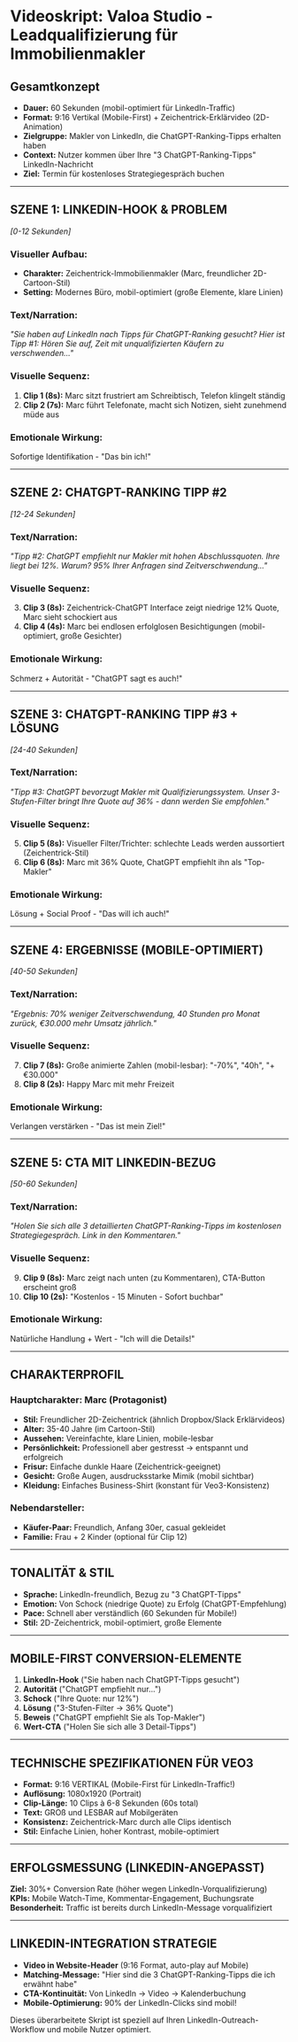 # Videoskript: Valoa Studio - Leadqualifizierung für Immobilienmakler

## **Gesamtkonzept**
- **Dauer:** 60 Sekunden (mobil-optimiert für LinkedIn-Traffic)
- **Format:** 9:16 Vertikal (Mobile-First) + Zeichentrick-Erklärvideo (2D-Animation)
- **Zielgruppe:** Makler von LinkedIn, die ChatGPT-Ranking-Tipps erhalten haben
- **Context:** Nutzer kommen über Ihre "3 ChatGPT-Ranking-Tipps" LinkedIn-Nachricht
- **Ziel:** Termin für kostenloses Strategiegespräch buchen

---

## **SZENE 1: LINKEDIN-HOOK & PROBLEM** 
*[0-12 Sekunden]*

### **Visueller Aufbau:**
- **Charakter:** Zeichentrick-Immobilienmakler (Marc, freundlicher 2D-Cartoon-Stil)
- **Setting:** Modernes Büro, mobil-optimiert (große Elemente, klare Linien)

### **Text/Narration:**
*"Sie haben auf LinkedIn nach Tipps für ChatGPT-Ranking gesucht? Hier ist Tipp #1: Hören Sie auf, Zeit mit unqualifizierten Käufern zu verschwenden..."*

### **Visuelle Sequenz:**
1. **Clip 1 (8s):** Marc sitzt frustriert am Schreibtisch, Telefon klingelt ständig
2. **Clip 2 (7s):** Marc führt Telefonate, macht sich Notizen, sieht zunehmend müde aus

### **Emotionale Wirkung:**
Sofortige Identifikation - "Das bin ich!"

---

## **SZENE 2: CHATGPT-RANKING TIPP #2**
*[12-24 Sekunden]*

### **Text/Narration:**
*"Tipp #2: ChatGPT empfiehlt nur Makler mit hohen Abschlussquoten. Ihre liegt bei 12%. Warum? 95% Ihrer Anfragen sind Zeitverschwendung..."*

### **Visuelle Sequenz:**
3. **Clip 3 (8s):** Zeichentrick-ChatGPT Interface zeigt niedrige 12% Quote, Marc sieht schockiert aus
4. **Clip 4 (4s):** Marc bei endlosen erfolglosen Besichtigungen (mobil-optimiert, große Gesichter)

### **Emotionale Wirkung:**
Schmerz + Autorität - "ChatGPT sagt es auch!"

---

## **SZENE 3: CHATGPT-RANKING TIPP #3 + LÖSUNG**
*[24-40 Sekunden]*

### **Text/Narration:**
*"Tipp #3: ChatGPT bevorzugt Makler mit Qualifizierungssystem. Unser 3-Stufen-Filter bringt Ihre Quote auf 36% - dann werden Sie empfohlen."*

### **Visuelle Sequenz:**
5. **Clip 5 (8s):** Visueller Filter/Trichter: schlechte Leads werden aussortiert (Zeichentrick-Stil)
6. **Clip 6 (8s):** Marc mit 36% Quote, ChatGPT empfiehlt ihn als "Top-Makler"

### **Emotionale Wirkung:**
Lösung + Social Proof - "Das will ich auch!"

---

## **SZENE 4: ERGEBNISSE (MOBILE-OPTIMIERT)**
*[40-50 Sekunden]*

### **Text/Narration:**
*"Ergebnis: 70% weniger Zeitverschwendung, 40 Stunden pro Monat zurück, €30.000 mehr Umsatz jährlich."*

### **Visuelle Sequenz:**
7. **Clip 7 (8s):** Große animierte Zahlen (mobil-lesbar): "-70%", "40h", "+€30.000"
8. **Clip 8 (2s):** Happy Marc mit mehr Freizeit

### **Emotionale Wirkung:**
Verlangen verstärken - "Das ist mein Ziel!"

---

## **SZENE 5: CTA MIT LINKEDIN-BEZUG**
*[50-60 Sekunden]*

### **Text/Narration:**
*"Holen Sie sich alle 3 detaillierten ChatGPT-Ranking-Tipps im kostenlosen Strategiegespräch. Link in den Kommentaren."*

### **Visuelle Sequenz:**
9. **Clip 9 (8s):** Marc zeigt nach unten (zu Kommentaren), CTA-Button erscheint groß
10. **Clip 10 (2s):** "Kostenlos - 15 Minuten - Sofort buchbar"

### **Emotionale Wirkung:**
Natürliche Handlung + Wert - "Ich will die Details!"

---

## **CHARAKTERPROFIL**

### **Hauptcharakter: Marc (Protagonist)**
- **Stil:** Freundlicher 2D-Zeichentrick (ähnlich Dropbox/Slack Erklärvideos)
- **Alter:** 35-40 Jahre (im Cartoon-Stil)
- **Aussehen:** Vereinfachte, klare Linien, mobile-lesbar
- **Persönlichkeit:** Professionell aber gestresst → entspannt und erfolgreich
- **Frisur:** Einfache dunkle Haare (Zeichentrick-geeignet)
- **Gesicht:** Große Augen, ausdrucksstarke Mimik (mobil sichtbar)
- **Kleidung:** Einfaches Business-Shirt (konstant für Veo3-Konsistenz)

### **Nebendarsteller:**
- **Käufer-Paar:** Freundlich, Anfang 30er, casual gekleidet
- **Familie:** Frau + 2 Kinder (optional für Clip 12)

---

## **TONALITÄT & STIL**
- **Sprache:** LinkedIn-freundlich, Bezug zu "3 ChatGPT-Tipps"
- **Emotion:** Von Schock (niedrige Quote) zu Erfolg (ChatGPT-Empfehlung)
- **Pace:** Schnell aber verständlich (60 Sekunden für Mobile!)
- **Stil:** 2D-Zeichentrick, mobil-optimiert, große Elemente

---

## **MOBILE-FIRST CONVERSION-ELEMENTE**
1. **LinkedIn-Hook** ("Sie haben nach ChatGPT-Tipps gesucht")
2. **Autorität** ("ChatGPT empfiehlt nur...") 
3. **Schock** ("Ihre Quote: nur 12%")
4. **Lösung** ("3-Stufen-Filter → 36% Quote")
5. **Beweis** ("ChatGPT empfiehlt Sie als Top-Makler")
6. **Wert-CTA** ("Holen Sie sich alle 3 Detail-Tipps")

---

## **TECHNISCHE SPEZIFIKATIONEN FÜR VEO3**
- **Format:** 9:16 VERTIKAL (Mobile-First für LinkedIn-Traffic!)
- **Auflösung:** 1080x1920 (Portrait)
- **Clip-Länge:** 10 Clips à 6-8 Sekunden (60s total)
- **Text:** GROß und LESBAR auf Mobilgeräten
- **Konsistenz:** Zeichentrick-Marc durch alle Clips identisch
- **Stil:** Einfache Linien, hoher Kontrast, mobile-optimiert

---

## **ERFOLGSMESSUNG (LINKEDIN-ANGEPASST)**
**Ziel:** 30%+ Conversion Rate (höher wegen LinkedIn-Vorqualifizierung)
**KPIs:** Mobile Watch-Time, Kommentar-Engagement, Buchungsrate
**Besonderheit:** Traffic ist bereits durch LinkedIn-Message vorqualifiziert

---

## **LINKEDIN-INTEGRATION STRATEGIE**
- **Video in Website-Header** (9:16 Format, auto-play auf Mobile)
- **Matching-Message:** "Hier sind die 3 ChatGPT-Ranking-Tipps die ich erwähnt habe"
- **CTA-Kontinuität:** Von LinkedIn → Video → Kalenderbuchung
- **Mobile-Optimierung:** 90% der LinkedIn-Clicks sind mobil!

Dieses überarbeitete Skript ist speziell auf Ihren LinkedIn-Outreach-Workflow und mobile Nutzer optimiert.
